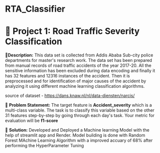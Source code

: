 # RTA_Classifier

# 🚦 Project 1: Road Traffic Severity Classification

🧾**Description:** This data set is collected from Addis Ababa Sub-city police departments for master's research work. 
The data set has been prepared from manual records of road traffic accidents of the year 2017-20. 
All the sensitive information has been excluded during data encoding and finally it has 32 features and 12316 instances of the accident.
Then it is preprocessed and for identification of major causes of the accident by analyzing it using different machine learning classification algorithms. 

source of dataset - https://dans.knaw.nl/nl/data-diensten/narcis/ 

🧭 **Problem Statement:** The target feature is **Accident_severity** which is a multi-class variable. 
The task is to classify this variable based on the other 31 features step-by-step by going through each day's task. 
Your metric for evaluation will be **f1-score**


🧭 **Solution:** Developed and Deployed a Machine learning Model with the help of streamlit app and Render.
Model building is done with Random Forest MAchine Learning Algorithm with a improved accuary of 68% after performing the HyperParameter Tuning
